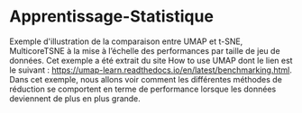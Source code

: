 # Apprentissage-Statistique
Exemple d'illustration de la comparaison entre UMAP et t-SNE, MulticoreTSNE à la mise à l’échelle des performances par taille de jeu de données.
Cet exemple a été extrait du site How to use UMAP dont le lien est le suivant : https://umap-learn.readthedocs.io/en/latest/benchmarking.html.
Dans cet exemple, nous allons voir comment les différentes méthodes de réduction se comportent en terme de performance lorsque les données deviennent de plus en plus grande.
